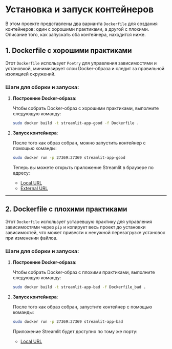 # Установка и запуск контейнеров

В этом проекте представлены два варианта `Dockerfile` для создания контейнеров: один с хорошими практиками, а другой с плохими. Описание того, как запускать оба контейнера, находится ниже.

## 1. Dockerfile с хорошими практиками

Этот `Dockerfile` использует `Poetry` для управления зависимостями и установкой, минимизирует слои Docker-образа и следит за правильной изоляцией окружений.

### Шаги для сборки и запуска:

1. **Построение Docker-образа**:

    Чтобы собрать Docker-образ с хорошими практиками, выполните следующую команду:

    ```bash
    sudo docker build -t streamlit-app-good -f Dockerfile .
    ```

2. **Запуск контейнера**:

    После того как образ собран, можно запустить контейнер с помощью команды:

    ```bash
    sudo docker run -p 27369:27369 streamlit-app-good
    ```

    Теперь вы можете открыть приложение Streamlit в браузере по адресу:

    - [Local URL](http://localhost:27369)
    - [External URL](http://<your-external-ip>:27369)
---

## 2. Dockerfile с плохими практиками

Этот `Dockerfile` использует устаревшую практику для управления зависимостями через `pip` и копирует весь проект до установки зависимостей, что может привести к ненужной перезагрузке установок при изменении файлов.

### Шаги для сборки и запуска:

1. **Построение Docker-образа**:

    Чтобы собрать Docker-образ с плохими практиками, выполните следующую команду:

    ```bash
    sudo docker build -t streamlit-app-bad -f Dockerfile_bad .
    ```

2. **Запуск контейнера**:

    После того как образ собран, запустите контейнер с помощью команды:

    ```bash
    sudo docker run -p 27369:27369 streamlit-app-bad
    ```

    Приложение Streamlit будет доступно по тому же порту:

    - [Local URL](http://localhost:27369)
